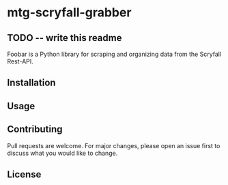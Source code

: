 # mtg-scryfall-grabber

## TODO -- write this readme

Foobar is a Python library for scraping and organizing data from the Scryfall Rest-API.

## Installation

## Usage


## Contributing

Pull requests are welcome. For major changes, please open an issue first
to discuss what you would like to change.

## License

